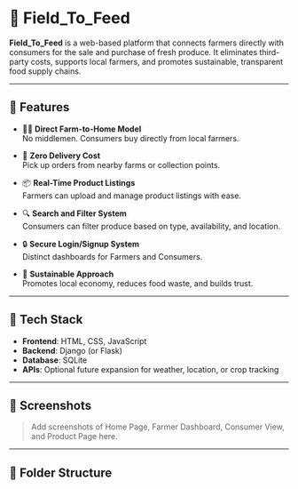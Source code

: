 # 🌾 Field_To_Feed

**Field_To_Feed** is a web-based platform that connects farmers directly with consumers for the sale and purchase of fresh produce. It eliminates third-party costs, supports local farmers, and promotes sustainable, transparent food supply chains.

---

## 🚀 Features

- 👨‍🌾 **Direct Farm-to-Home Model**  
  No middlemen. Consumers buy directly from local farmers.

- 🛒 **Zero Delivery Cost**  
  Pick up orders from nearby farms or collection points.

- 📦 **Real-Time Product Listings**  
  Farmers can upload and manage product listings with ease.

- 🔍 **Search and Filter System**  
  Consumers can filter produce based on type, availability, and location.

- 🔒 **Secure Login/Signup System**  
  Distinct dashboards for Farmers and Consumers.

- 🌱 **Sustainable Approach**  
  Promotes local economy, reduces food waste, and builds trust.

---

## 🧱 Tech Stack

- **Frontend**: HTML, CSS, JavaScript  
- **Backend**: Django (or Flask)  
- **Database**: SQLite  
- **APIs**: Optional future expansion for weather, location, or crop tracking

---

## 📸 Screenshots

> Add screenshots of Home Page, Farmer Dashboard, Consumer View, and Product Page here.

---

## 📂 Folder Structure

